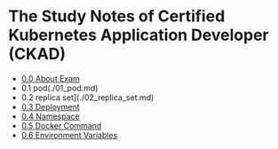 # The Study Notes of Certified Kubernetes Application Developer (CKAD) 
- [0.0 About Exam](./00_exam.md)
- 0.1 pod(./01_pod.md)
- 0.2 replica set](./02_replica_set.md)
- [0.3 Deployment](./03_deployment.md)
- [0.4 Namespace](./04_namespace.md)
- [0.5 Docker Command](./05_docker_command.md)
- [0.6 Environment Variables](./06_env.md)
